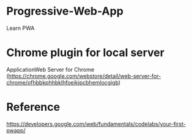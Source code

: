 # Progressive-Web-App
Learn  PWA


# Chrome plugin for local server

ApplicationWeb Server for Chrome 
(https://chrome.google.com/webstore/detail/web-server-for-chrome/ofhbbkphhbklhfoeikjpcbhemlocgigb)

# Reference

https://developers.google.com/web/fundamentals/codelabs/your-first-pwapp/
